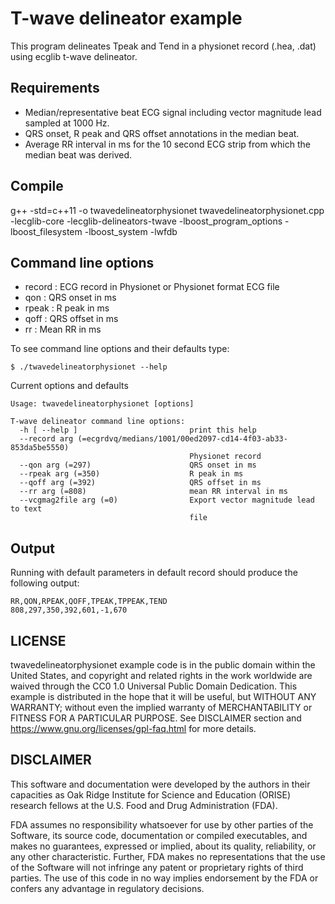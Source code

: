 # T-wave delineator example
This program delineates Tpeak and Tend in a physionet record (.hea, .dat) using ecglib t-wave delineator.

## Requirements
- Median/representative beat ECG signal including vector magnitude lead sampled at 1000 Hz.
- QRS onset, R peak and QRS offset annotations in the median beat.
- Average RR interval in ms for the 10 second ECG strip from which the median beat was derived.

## Compile
g++ -std=c++11 -o twavedelineatorphysionet twavedelineatorphysionet.cpp -lecglib-core -lecglib-delineators-twave -lboost_program_options -lboost_filesystem -lboost_system -lwfdb

## Command line options

- record    : ECG record in Physionet or Physionet format ECG file
- qon       : QRS onset in ms
- rpeak     : R peak in ms
- qoff      : QRS offset in ms
- rr        : Mean RR in ms


To see command line options and their defaults type:

```
$ ./twavedelineatorphysionet --help
```

Current options and defaults

```
Usage: twavedelineatorphysionet [options]

T-wave delineator command line options:
  -h [ --help ]                         print this help
  --record arg (=ecgrdvq/medians/1001/00ed2097-cd14-4f03-ab33-853da5be5550)
                                        Physionet record
  --qon arg (=297)                      QRS onset in ms
  --rpeak arg (=350)                    R peak in ms
  --qoff arg (=392)                     QRS offset in ms
  --rr arg (=808)                       mean RR interval in ms
  --vcgmag2file arg (=0)                Export vector magnitude lead to text 
                                        file
```

## Output

Running with default parameters in default record should produce the following output:

```
RR,QON,RPEAK,QOFF,TPEAK,TPPEAK,TEND
808,297,350,392,601,-1,670
```

## LICENSE

twavedelineatorphysionet example code is in the public domain within the United States, and copyright and related rights in the work worldwide are waived through the CC0 1.0 Universal Public Domain Dedication. This example is distributed in the hope that it will be useful, but WITHOUT ANY WARRANTY; without even the implied warranty of MERCHANTABILITY or FITNESS FOR A PARTICULAR PURPOSE. See DISCLAIMER section and https://www.gnu.org/licenses/gpl-faq.html for more details.
 
## DISCLAIMER

This software and documentation were developed by the authors in their capacities as  Oak Ridge Institute for Science and Education (ORISE) research fellows at the U.S. Food and Drug Administration (FDA).

FDA assumes no responsibility whatsoever for use by other parties of the Software, its source code, documentation or compiled executables, and makes no guarantees, expressed or implied, about its quality, reliability, or any other characteristic.  Further, FDA makes no representations that the use of the Software will not infringe any patent or proprietary rights of third parties.   The use of this code in no way implies endorsement by the FDA or confers any advantage in regulatory decisions.
 
